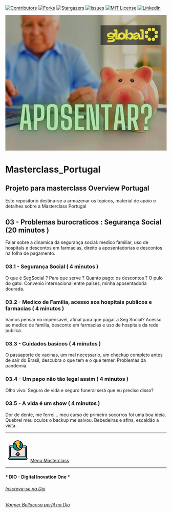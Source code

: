 <!-- PROJECT SHIELDS -->

[![Contributors][contributors-shield]][contributors-url]
[![Forks][forks-shield]][forks-url]
[![Stargazers][stars-shield]][stars-url]
[![Issues][issues-shield]][issues-url]
[![MIT License][license-shield]][license-url]
[![LinkedIn][linkedin-shield]][linkedin-url]

<!-- PROJECT LOGO -->
![Aposentadoria dourada](Images/Aposentado.png "A Segurança Social")

# Masterclass_Portugal

## Projeto para masterclass Overview Portugal

Este repositorio destina-se a armazenar os topicos, material de apoio e detalhes sobre a Masterclass Portugal

## 03 - Problemas burocraticos : Segurança Social (20 minutos )

Falar sobre a dinamica da segurança social: medico familiar, uso de hospitais e descontos em farmacias, direito a aposentadorias e descontos na folha de pagamento.

### 03.1 - Segurança Social ( 4 minutos )

O que é SegSocial ? Para que serve ? Quanto pago: os descontos ?
O pulo do gato: Convenio internacional entre países, minha aposentadoria dourada.

### 03.2 - Medico de Familia, acesso aos hospitais publicos e farmacias ( 4 minutos )

Vamos pensar no impensavel, afinal para que pagar a Seg Social? Acesso ao medico de familia, desconto em farmacias e uso de hospitais da rede publica.

### 03.3 - Cuidados basicos ( 4 minutos )

O passaporte de vacinas, um mal necessario, um checkup completo antes de sair do Brasil, descubra o que tem e o que temer. Problemas da pandemia.

### 03.4 - Um papo não tão legal assim ( 4 minutos )

Olho vivo: Seguro de vida e seguro funeral será que eu preciso disso?

### 03.5 - A vida é um show ( 4 minutos )

Dor de dente, me ferrei... meu curso de primeiro socorros foi uma boa ideia. Quebrei meu oculos o backup me salvou. Bebedeiras e afins, escaldão a vista.

---

![Menu Masterclass](Images/Menu.png "Menu Masterclass") [Menu Masterclass](00_Masterclass.MD)


---

#### * DIO - Digital Inovation One *
######  [Inscreva-se na Dio](https://web.dio.me/sign-up?ref=R5J3ZLTIFS)  

######  [Vagner Bellacosa perfil na Dio](https://web.dio.me/users/vagnerbellacosa?tab=achievements)  

<!-- MARKDOWN LINKS & IMAGES -->
<!-- https://www.markdownguide.org/basic-syntax/#reference-style-links -->
[contributors-shield]: https://img.shields.io/github/contributors/VagnerBellacosa/Masterclass_Portugal.svg?style=for-the-badge
[contributors-url]: https://github.com/VagnerBellacosa/Masterclass_Portugal/graphs/contributors
[forks-shield]: https://img.shields.io/github/forks/VagnerBellacosa/Masterclass_Portugal.svg?style=for-the-badge
[forks-url]: https://github.com/VagnerBellacosa/Masterclass_Portugal/network/members
[stars-shield]: https://img.shields.io/github/stars/VagnerBellacosa/Masterclass_Portugal.svg?style=for-the-badge
[stars-url]: https://github.com/VagnerBellacosa/Masterclass_Portugal/stargazers
[issues-shield]: https://img.shields.io/github/issues/VagnerBellacosa/Masterclass_Portugal.svg?style=for-the-badge
[issues-url]: https://github.com/VagnerBellacosa/Masterclass_Portugal/issues
[license-shield]: https://img.shields.io/github/license/VagnerBellacosa/Masterclass_Portugal.svg?style=for-the-badge
[license-url]: https://github.com/VagnerBellacosa/Masterclass_Portugal/blob/master/LICENSE.txt
[linkedin-shield]: https://img.shields.io/badge/-LinkedIn-black.svg?style=for-the-badge&logo=linkedin&colorB=555
[linkedin-url]: https://www.linkedin.com/in/VagnerBellacosa/
[product-screenshot]: Images/Aposentado.png

